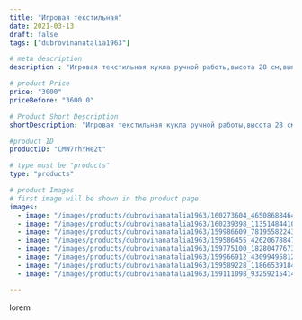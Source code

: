 ```yaml
---
title: "Игровая текстильная"
date: 2021-03-13
draft: false
tags: ["dubrovinanatalia1963"]

# meta description
description : "Игровая текстильная кукла ручной работы,высота 28 см,выполнена из х/б тканей."

# product Price
price: "3000"
priceBefore: "3600.0"

# Product Short Description
shortDescription: "Игровая текстильная кукла ручной работы,высота 28 см,выполнена из х/б тканей."

#product ID
productID: "CMW7rhYHe2t"

# type must be "products"
type: "products"

# product Images
# first image will be shown in the product page
images:
  - image: "/images/products/dubrovinanatalia1963/160273604_465086884642140_5591894041862970213_n.jpg"
  - image: "/images/products/dubrovinanatalia1963/160239398_113514844100615_7554441363923456516_n.jpg"
  - image: "/images/products/dubrovinanatalia1963/159986609_781955822433184_1704489990933546029_n.jpg"
  - image: "/images/products/dubrovinanatalia1963/159586455_426206788478590_1447966478215490181_n.jpg"
  - image: "/images/products/dubrovinanatalia1963/159775100_182804776733923_7480782712828053414_n.jpg"
  - image: "/images/products/dubrovinanatalia1963/159966912_430994958126544_8117176913831399478_n.jpg"
  - image: "/images/products/dubrovinanatalia1963/159589228_1186653918437996_8714018471840007370_n.jpg"
  - image: "/images/products/dubrovinanatalia1963/159111098_932592154148709_8305056197747746915_n.jpg"

---
```

lorem
